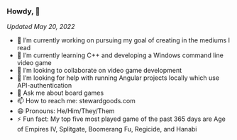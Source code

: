 ### Howdy, 👋

*Updated May 20, 2022*
- 🔭 I’m currently working on pursuing my goal of creating in the mediums I read
- 🌱 I’m currently learning C++ and developing a Windows command line video game
- 👯 I’m looking to collaborate on video game development
- 🤔 I’m looking for help with running Angular projects locally which use API-authentication
- 💬 Ask me about board games
- 📫 How to reach me: stewardgoods.com
- 😄 Pronouns: He/Him/They/Them
- ⚡ Fun fact: My top five most played game of the past 365 days are Age of Empires IV, Splitgate, Boomerang Fu, Regicide, and Hanabi
